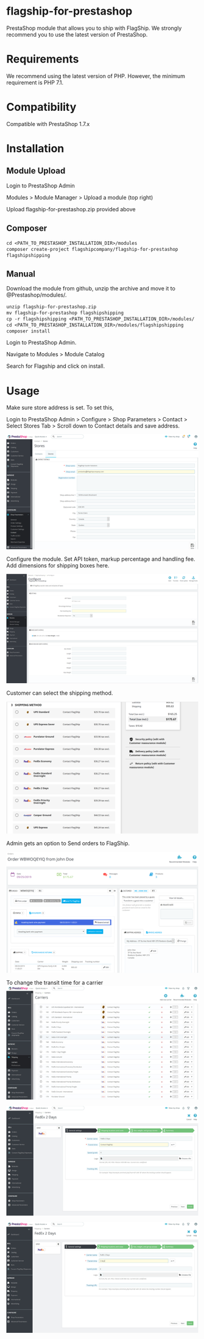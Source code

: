 # flagship-for-prestashop

PrestaShop module that allows you to ship with FlagShip. We strongly recommend you to use the latest version of PrestaShop.

# Requirements

We recommend using the latest version of PHP. However, the minimum requirement is PHP 7.1.

# Compatibility

Compatible with PrestaShop 1.7.x

# Installation

## Module Upload

Login to PrestaShop Admin

Modules > Module Manager > Upload a module (top right)

Upload flagship-for-prestashop.zip provided above

## Composer

````
cd <PATH_TO_PRESTASHOP_INSTALLATION_DIR>/modules
composer create-project flagshipcompany/flagship-for-prestashop flagshipshipping
````
## Manual
Download the module from github, unzip the archive and move it to @Prestashop/modules/.

````
unzip flagship-for-prestashop.zip
mv flagship-for-prestashop flagshipshipping
cp -r flagshipshipping <PATH_TO_PRESTASHOP_INSTALLATION_DIR>/modules/
cd <PATH_TO_PRESTASHOP_INSTALLATION_DIR>/modules/flagshipshipping
composer install
````

Login to PrestaShop Admin.

Navigate to Modules > Module Catalog

Search for Flagship and click on install.

# Usage

Make sure store address is set. To set this,

Login to PrestaShop Admin > Configure > Shop Parameters > Contact > Select Stores Tab > Scroll down to Contact details and save address.

![Image of Contact Details](https://github.com/flagshipcompany/flagship-for-prestashop/blob/master/views/img/contact.png)

Configure the module. Set API token, markup percentage and handling fee. Add dimensions for shipping boxes here.

![Image of Configuration](https://github.com/flagshipcompany/flagship-for-prestashop/blob/master/views/img/configuration.png)

Customer can select the shipping method.

![Image of Rates](https://github.com/flagshipcompany/flagship-for-prestashop/blob/master/views/img/rates.png)

Admin gets an option to Send orders to FlagShip.

![Image of Order](https://github.com/flagshipcompany/flagship-for-prestashop/blob/master/views/img/order.png)

To change the transit time for a carrier
![Image of Edit Carrier](https://github.com/flagshipcompany/flagship-for-prestashop/blob/master/views/img/editCarrier.jpg)

![Image of Transit Time](https://github.com/flagshipcompany/flagship-for-prestashop/blob/master/views/img/editCarrierTransitTime.jpg)

![Image of Transit Time Changed](https://github.com/flagshipcompany/flagship-for-prestashop/blob/master/views/img/editCarrierTransitTimeChanged.jpg)

